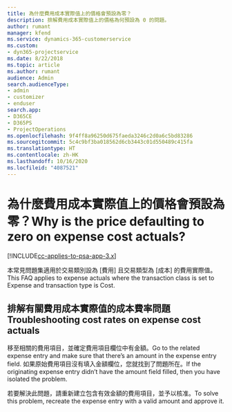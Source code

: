 ```yaml
---
title: 為什麼費用成本實際值上的價格會預設為零？
description: 排解費用成本實際值上的價格為何預設為 0 的問題。
author: rumant
manager: kfend
ms.service: dynamics-365-customerservice
ms.custom:
- dyn365-projectservice
ms.date: 8/22/2018
ms.topic: article
ms.author: rumant
audience: Admin
search.audienceType:
- admin
- customizer
- enduser
search.app:
- D365CE
- D365PS
- ProjectOperations
ms.openlocfilehash: 9f4ff8a96250d675faeda3246c2d0a6c5bd83286
ms.sourcegitcommit: 5c4c9bf3ba018562d6cb3443c01d550489c415fa
ms.translationtype: HT
ms.contentlocale: zh-HK
ms.lasthandoff: 10/16/2020
ms.locfileid: "4087521"
---
```

# <a name="why-is-the-price-defaulting-to-zero-on-expense-cost-actuals"></a><span data-ttu-id="4ada0-103">為什麼費用成本實際值上的價格會預設為零？</span><span class="sxs-lookup"><span data-stu-id="4ada0-103">Why is the price defaulting to zero on expense cost actuals?</span></span>

[!INCLUDE[cc-applies-to-psa-app-3.x](../includes/cc-applies-to-psa-app-3x.md)]

<span data-ttu-id="4ada0-104">本常見問題集適用於交易類別設為 [費用] 且交易類型為 [成本] 的費用實際值。</span><span class="sxs-lookup"><span data-stu-id="4ada0-104">This FAQ applies to expense actuals where the transaction class is set to Expense and transaction type is Cost.</span></span>

## <a name="troubleshooting-cost-rates-on-expense-cost-actuals"></a><span data-ttu-id="4ada0-105">排解有關費用成本實際值的成本費率問題</span><span class="sxs-lookup"><span data-stu-id="4ada0-105">Troubleshooting cost rates on expense cost actuals</span></span>

<span data-ttu-id="4ada0-106">移至相關的費用項目，並確定費用項目欄位中有金額。</span><span class="sxs-lookup"><span data-stu-id="4ada0-106">Go to the related expense entry and make sure that there’s an amount in the expense entry field.</span></span> <span data-ttu-id="4ada0-107">如果原始費用項目沒有填入金額欄位，您就找到了問題所在。</span><span class="sxs-lookup"><span data-stu-id="4ada0-107">If the originating expense entry didn’t have the amount field filled, then you have isolated the problem.</span></span>
 
<span data-ttu-id="4ada0-108">若要解決此問題，請重新建立包含有效金額的費用項目，並予以核准。</span><span class="sxs-lookup"><span data-stu-id="4ada0-108">To solve this problem, recreate the expense entry with a valid amount and approve it.</span></span>
